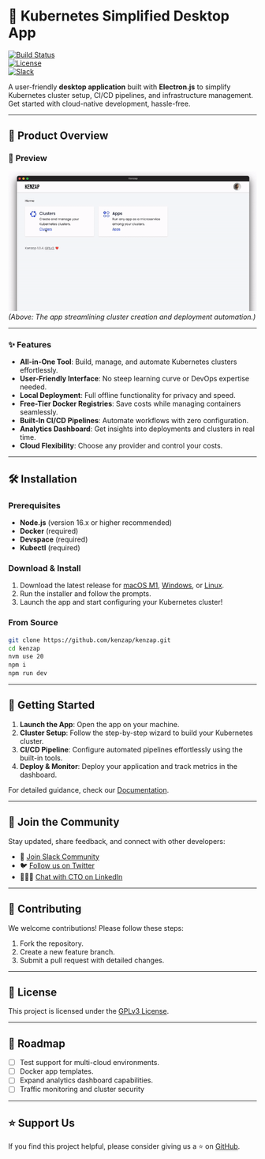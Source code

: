 # 🚀 Kubernetes Simplified Desktop App  

[![Build Status](https://img.shields.io/badge/build-passing-brightgreen)](https://github.com/kenzap/kenzap)  
[![License](https://img.shields.io/badge/license-GPLv3-blue)](LICENSE)  
[![Slack](https://img.shields.io/badge/slack-join%20community-orange)](https://kenzap.slack.com/channels/community)

A user-friendly **desktop application** built with **Electron.js** to simplify Kubernetes cluster setup, CI/CD pipelines, and infrastructure management. Get started with cloud-native development, hassle-free.  

---

## 🌟 **Product Overview**  

### 🎥 **Preview**  
![Kubernetes Simplified App in Action](https://github.com/kenzap/kenzap/blob/main/preview.gif)  
*(Above: The app streamlining cluster creation and deployment automation.)*  

---

### ✨ **Features**  
- **All-in-One Tool**: Build, manage, and automate Kubernetes clusters effortlessly.  
- **User-Friendly Interface**: No steep learning curve or DevOps expertise needed.  
- **Local Deployment**: Full offline functionality for privacy and speed.  
- **Free-Tier Docker Registries**: Save costs while managing containers seamlessly.  
- **Built-In CI/CD Pipelines**: Automate workflows with zero configuration.  
- **Analytics Dashboard**: Get insights into deployments and clusters in real time.  
- **Cloud Flexibility**: Choose any provider and control your costs.  

---

## 🛠 **Installation**  

### **Prerequisites**  
- **Node.js** (version 16.x or higher recommended)  
- **Docker** (required)
- **Devspace** (required)
- **Kubectl** (required)

### **Download & Install**  
1. Download the latest release for [macOS M1](https://kenzap.cloud/static/releases/Kenzap-latest-arm64.dmg), [Windows](#), or [Linux](#).  
2. Run the installer and follow the prompts.  
3. Launch the app and start configuring your Kubernetes cluster!  

### **From Source**  
```bash
git clone https://github.com/kenzap/kenzap.git  
cd kenzap
nvm use 20
npm i  
npm run dev  
```  

---

## 🎯 **Getting Started**  

1. **Launch the App**: Open the app on your machine.  
2. **Cluster Setup**: Follow the step-by-step wizard to build your Kubernetes cluster.  
3. **CI/CD Pipeline**: Configure automated pipelines effortlessly using the built-in tools.  
4. **Deploy & Monitor**: Deploy your application and track metrics in the dashboard.  

For detailed guidance, check our [Documentation](#).  

---

## 🤝 **Join the Community**  

Stay updated, share feedback, and connect with other developers:  
- 💬 [Join Slack Community](https://kenzap.slack.com/channels/community)  
- 🐦 [Follow us on Twitter](https://twitter.com/kenzap)
- 👨🏼‍💻 [Chat with CTO on LinkedIn](https://linkedin.com/in/pavel-lukasenko)

---

## 🔧 **Contributing**  

We welcome contributions! Please follow these steps:  
1. Fork the repository.  
2. Create a new feature branch.  
3. Submit a pull request with detailed changes.  

---

## 📜 **License**  

This project is licensed under the [GPLv3 License](LICENSE).  

---

## 🚀 **Roadmap**  

- [ ] Test support for multi-cloud environments.  
- [ ] Docker app templates.  
- [ ] Expand analytics dashboard capabilities.
- [ ] Traffic monitoring and cluster security

---

## ⭐ **Support Us**  

If you find this project helpful, please consider giving us a ⭐ on [GitHub](https://github.com/kenzap/kenzap).  

<!--
**kenzap/kenzap** is a ✨ _special_ ✨ repository because its `README.md` (this file) appears on your GitHub profile.

Here are some ideas to get you started:

- 🔭 I’m currently working on ...
- 🌱 I’m currently learning ...
- 👯 I’m looking to collaborate on ...
- 🤔 I’m looking for help with ...
- 💬 Ask me about ...
- 📫 How to reach me: ...
- 😄 Pronouns: ...
- ⚡ Fun fact: ...
-->
